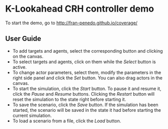 # K-Lookahead CRH controller demo

To start the demo, go to http://fran-penedo.github.io/coverage/

## User Guide

- To add targets and agents, select the corresponding button and clicking on the canvas.
- To select targets and agents, click on them while the *Select* button is active.
- To change actor parameters, select them, modify the parameters in the right side panel and click the *Set* button. You can also drag actors in the canvas.
- To start the simulation, click the *Start* button. To pause it and resume it, click the *Pause* and *Resume* buttons. Clicking the *Restart* button will reset the simulation to the state right before starting it.
- To save the scenario, click the *Save* button. If the simulation has been started, the scenario will be saved in the state it had before starting the current simulation.
- To load a scenario from a file, click the *Load* button.


